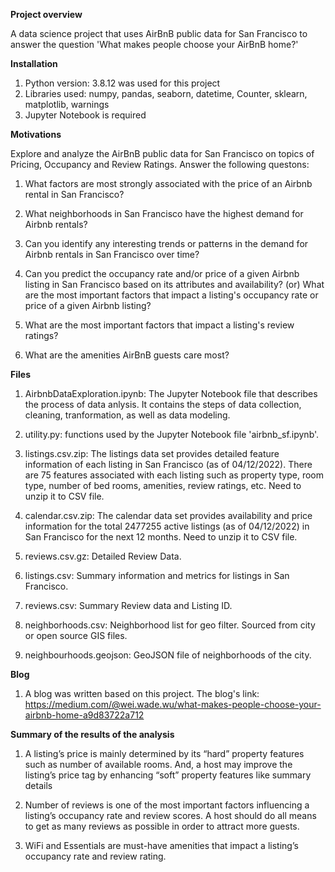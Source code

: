 **Project overview**

A data science project that uses AirBnB public data for San Francisco to answer the question 'What makes people choose your AirBnB home?'

**Installation**

1. Python version: 3.8.12 was used for this project
2. Libraries used: numpy, pandas, seaborn, datetime, Counter, sklearn, matplotlib, warnings
3. Jupyter Notebook is required

**Motivations**

Explore and analyze the AirBnB public data for San Francisco on topics of Pricing, Occupancy and Review Ratings. Answer the following questons:

1. What factors are most strongly associated with the price of an Airbnb rental in San Francisco?

2. What neighborhoods in San Francisco have the highest demand for Airbnb rentals?

3. Can you identify any interesting trends or patterns in the demand for Airbnb rentals in San Francisco over time?

4. Can you predict the occupancy rate and/or price of a given Airbnb listing in San Francisco based on its attributes and availability? (or) What are the     most important factors that impact a listing's occupancy rate or price of a given Airbnb listing?

5. What are the most important factors that impact a listing's review ratings?

6. What are the amenities AirBnB guests care most?

**Files**

1. AirbnbDataExploration.ipynb: The Jupyter Notebook file that describes the process of data anlysis. It contains the steps of data collection, cleaning, tranformation, as well as data modeling.

2. utility.py: functions used by the Jupyter Notebook file 'airbnb_sf.ipynb'.

3. listings.csv.zip: The listings data set provides detailed feature information of each listing in San Francisco (as of 04/12/2022). There are 75 features associated with each listing such as property type, room type, number of bed rooms, amenities, review ratings, etc. Need to unzip it to CSV file.

4. calendar.csv.zip: The calendar data set provides availability and price information for the total 2477255 active listings (as of 04/12/2022) in San Francisco for the next 12 months. Need to unzip it to CSV file.

5. reviews.csv.gz: Detailed Review Data.

6. listings.csv: Summary information and metrics for listings in San Francisco.

7. reviews.csv: Summary Review data and Listing ID.

8. neighborhoods.csv:	Neighborhood list for geo filter. Sourced from city or open source GIS files.

9. neighbourhoods.geojson:	GeoJSON file of neighborhoods of the city.

**Blog**

1. A blog was written based on this project. The blog's link: https://medium.com/@wei.wade.wu/what-makes-people-choose-your-airbnb-home-a9d83722a712

**Summary of the results of the analysis**

1. A listing’s price is mainly determined by its “hard” property features such as number of available rooms. And, a host may improve the listing’s price tag by enhancing “soft” property features like summary details

2. Number of reviews is one of the most important factors influencing a listing’s occupancy rate and review scores. A host should do all means to get as many reviews as possible in order to attract more guests.

3. WiFi and Essentials are must-have amenities that impact a listing’s occupancy rate and review rating.
